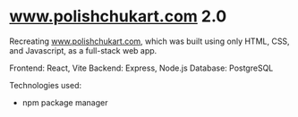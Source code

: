 # www.polishchukart.com 2.0
Recreating www.polishchukart.com, which was built using only HTML, CSS, and Javascript, as a full-stack web app. 

Frontend: React, Vite
Backend: Express, Node.js
Database: PostgreSQL

Technologies used:
- npm package manager 
